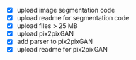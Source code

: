 - [X] upload image segmentation code
- [X] upload readme for segmentation code
- [X] upload files > 25 MB
- [X] upload pix2pixGAN
- [X] add parser to pix2pixGAN
- [X] upload readme for pix2pixGAN
